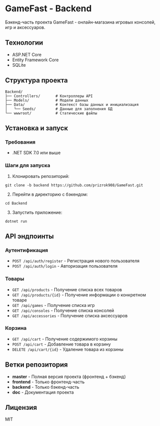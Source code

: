 # GameFast - Backend

Бэкенд-часть проекта GameFast - онлайн-магазина игровых консолей, игр и аксессуаров.

## Технологии

- ASP.NET Core
- Entity Framework Core
- SQLite

## Структура проекта

```
Backend/
├── Controllers/       # Контроллеры API
├── Models/            # Модели данных
├── Data/              # Контекст базы данных и инициализация
│   └── Seeds/         # Данные для заполнения БД
└── wwwroot/           # Статические файлы
```

## Установка и запуск

### Требования
- .NET SDK 7.0 или выше

### Шаги для запуска

1. Клонировать репозиторий:
```
git clone -b backend https://github.com/prizrok908/GameFast.git
```

2. Перейти в директорию с бэкендом:
```
cd Backend
```

3. Запустить приложение:
```
dotnet run
```

## API эндпоинты

### Аутентификация
- `POST /api/auth/register` - Регистрация нового пользователя
- `POST /api/auth/login` - Авторизация пользователя

### Товары
- `GET /api/products` - Получение списка всех товаров
- `GET /api/products/{id}` - Получение информации о конкретном товаре
- `GET /api/games` - Получение списка игр
- `GET /api/consoles` - Получение списка консолей
- `GET /api/accessories` - Получение списка аксессуаров

### Корзина
- `GET /api/cart` - Получение содержимого корзины
- `POST /api/cart` - Добавление товара в корзину
- `DELETE /api/cart/{id}` - Удаление товара из корзины

## Ветки репозитория

- **master** - Полная версия проекта (фронтенд + бэкенд)
- **frontend** - Только фронтенд-часть
- **backend** - Только бэкенд-часть
- **doc** - Документация проекта

## Лицензия

MIT 